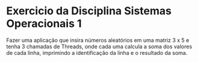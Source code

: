 <h1>Exercicio da Disciplina Sistemas Operacionais 1</h1>
<p>Fazer uma aplicação que insira números aleatórios em uma matriz 3 x 5 e tenha 3
chamadas de Threads, onde cada uma calcula a soma dos valores de cada linha,
imprimindo a identificação da linha e o resultado da soma.</p>
